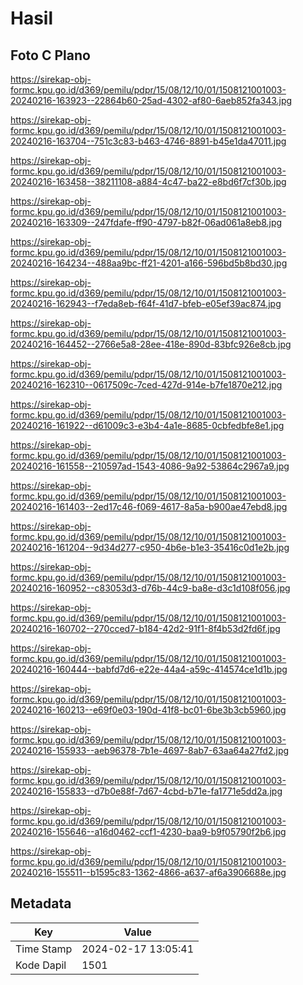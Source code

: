 # Hasil

## Foto C Plano

https://sirekap-obj-formc.kpu.go.id/d369/pemilu/pdpr/15/08/12/10/01/1508121001003-20240216-163923--22864b60-25ad-4302-af80-6aeb852fa343.jpg

https://sirekap-obj-formc.kpu.go.id/d369/pemilu/pdpr/15/08/12/10/01/1508121001003-20240216-163704--751c3c83-b463-4746-8891-b45e1da47011.jpg

https://sirekap-obj-formc.kpu.go.id/d369/pemilu/pdpr/15/08/12/10/01/1508121001003-20240216-163458--38211108-a884-4c47-ba22-e8bd6f7cf30b.jpg

https://sirekap-obj-formc.kpu.go.id/d369/pemilu/pdpr/15/08/12/10/01/1508121001003-20240216-163309--247fdafe-ff90-4797-b82f-06ad061a8eb8.jpg

https://sirekap-obj-formc.kpu.go.id/d369/pemilu/pdpr/15/08/12/10/01/1508121001003-20240216-164234--488aa9bc-ff21-4201-a166-596bd5b8bd30.jpg

https://sirekap-obj-formc.kpu.go.id/d369/pemilu/pdpr/15/08/12/10/01/1508121001003-20240216-162943--f7eda8eb-f64f-41d7-bfeb-e05ef39ac874.jpg

https://sirekap-obj-formc.kpu.go.id/d369/pemilu/pdpr/15/08/12/10/01/1508121001003-20240216-164452--2766e5a8-28ee-418e-890d-83bfc926e8cb.jpg

https://sirekap-obj-formc.kpu.go.id/d369/pemilu/pdpr/15/08/12/10/01/1508121001003-20240216-162310--0617509c-7ced-427d-914e-b7fe1870e212.jpg

https://sirekap-obj-formc.kpu.go.id/d369/pemilu/pdpr/15/08/12/10/01/1508121001003-20240216-161922--d61009c3-e3b4-4a1e-8685-0cbfedbfe8e1.jpg

https://sirekap-obj-formc.kpu.go.id/d369/pemilu/pdpr/15/08/12/10/01/1508121001003-20240216-161558--210597ad-1543-4086-9a92-53864c2967a9.jpg

https://sirekap-obj-formc.kpu.go.id/d369/pemilu/pdpr/15/08/12/10/01/1508121001003-20240216-161403--2ed17c46-f069-4617-8a5a-b900ae47ebd8.jpg

https://sirekap-obj-formc.kpu.go.id/d369/pemilu/pdpr/15/08/12/10/01/1508121001003-20240216-161204--9d34d277-c950-4b6e-b1e3-35416c0d1e2b.jpg

https://sirekap-obj-formc.kpu.go.id/d369/pemilu/pdpr/15/08/12/10/01/1508121001003-20240216-160952--c83053d3-d76b-44c9-ba8e-d3c1d108f056.jpg

https://sirekap-obj-formc.kpu.go.id/d369/pemilu/pdpr/15/08/12/10/01/1508121001003-20240216-160702--270cced7-b184-42d2-91f1-8f4b53d2fd6f.jpg

https://sirekap-obj-formc.kpu.go.id/d369/pemilu/pdpr/15/08/12/10/01/1508121001003-20240216-160444--babfd7d6-e22e-44a4-a59c-414574ce1d1b.jpg

https://sirekap-obj-formc.kpu.go.id/d369/pemilu/pdpr/15/08/12/10/01/1508121001003-20240216-160213--e69f0e03-190d-41f8-bc01-6be3b3cb5960.jpg

https://sirekap-obj-formc.kpu.go.id/d369/pemilu/pdpr/15/08/12/10/01/1508121001003-20240216-155933--aeb96378-7b1e-4697-8ab7-63aa64a27fd2.jpg

https://sirekap-obj-formc.kpu.go.id/d369/pemilu/pdpr/15/08/12/10/01/1508121001003-20240216-155833--d7b0e88f-7d67-4cbd-b71e-fa1771e5dd2a.jpg

https://sirekap-obj-formc.kpu.go.id/d369/pemilu/pdpr/15/08/12/10/01/1508121001003-20240216-155646--a16d0462-ccf1-4230-baa9-b9f05790f2b6.jpg

https://sirekap-obj-formc.kpu.go.id/d369/pemilu/pdpr/15/08/12/10/01/1508121001003-20240216-155511--b1595c83-1362-4866-a637-af6a3906688e.jpg


## Metadata

| Key        | Value               |
| ---------- | ------------------- |
| Time Stamp | 2024-02-17 13:05:41 |
| Kode Dapil | 1501                |



